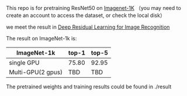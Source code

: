 This repo is for pretraining ResNet50 on [Imagenet-1K](https://image-net.org/) （you may need to create an account to access the dataset, or check the local disk）

we meet the result in [Deep Residual Learning for Image Recognition](https://arxiv.org/abs/1512.03385)

The result on ImageNet-1k is:

|ImageNet-1k|top-1 | top-5|
|---        |---   |---   |
|      single GPU     |75.80 |92.95 |
|      Multi-GPU(2 gpus)     |TBD |TBD |

The pretrained weights and training results could be found in ./result 
